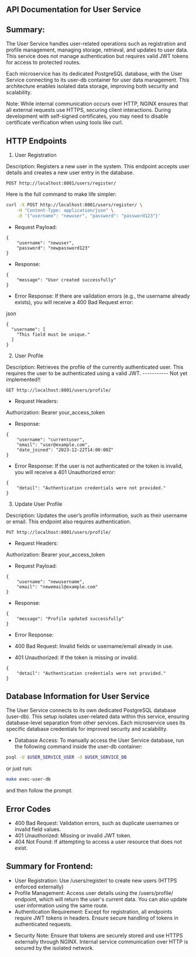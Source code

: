## API Documentation for User Service

## Summary:

The User Service handles user-related operations such as registration and profile management, managing storage, retrieval, and updates to user data. This service does not manage authentication but requires valid JWT tokens for access to protected routes.

Each microservice has its dedicated PostgreSQL database, with the User Service connecting to its user-db container for user data management. This architecture enables isolated data storage, improving both security and scalability.

Note: While internal communication occurs over HTTP, NGINX ensures that all external requests use HTTPS, securing client interactions. During development with self-signed certificates, you may need to disable certificate verification when using tools like curl.

## HTTP Endpoints
1. User Registration

Description: Registers a new user in the system. This endpoint accepts user details and creates a new user entry in the database.


```plaintext
POST http://localhost:8001/users/register/
```

Here is the full command to make life simpler:
```bash
curl -X POST http://localhost:8001/users/register/ \
    -H "Content-Type: application/json" \
    -d '{"username": "newuser", "password": "password123"}'
```

- Request Payload:

```plaintext
{
	"username": "newuser",
	"password": "newpassword123"
}
```

- Response:

```plaintext
{
	"message": "User created successfully"
}
```

- Error Response: If there are validation errors (e.g., the username already exists), you will receive a 400 Bad Request error:

json

```plaintext
{
  "username": [
    "This field must be unique."
  ]
}
```

2. User Profile

Description: Retrieves the profile of the currently authenticated user. This requires the user to be authenticated using a valid JWT. ----------- Not yet implemented!!

```plaintext
GET http://localhost:8001/users/profile/
```

- Request Headers:

Authorization: Bearer your_access_token

- Response:

```plaintext
{
	"username": "currentuser",
	"email": "user@example.com",
	"date_joined": "2023-12-22T14:00:00Z"
}
```

- Error Response: If the user is not authenticated or the token is invalid, you will receive a 401 Unauthorized error:

```plaintext
{
	"detail": "Authentication credentials were not provided."
}
```

3. Update User Profile

Description: Updates the user’s profile information, such as their username or email. This endpoint also requires authentication.

```plaintext
PUT http://localhost:8001/users/profile/
```

- Request Headers:

Authorization: Bearer your_access_token

- Request Payload:

```plaintext
{
	"username": "newusername",
	"email": "newemail@example.com"
}
```

- Response:

```plaintext
{
	"message": "Profile updated successfully"
}
```

- Error Response:

- 400 Bad Request: Invalid fields or username/email already in use.
- 401 Unauthorized: If the token is missing or invalid.

```plaintext
{
	"detail": "Authentication credentials were not provided."
}
```

## Database Information for User Service

The User Service connects to its own dedicated PostgreSQL database (user-db). This setup isolates user-related data within this service, ensuring database-level separation from other services. Each microservice uses its specific database credentials for improved security and scalability.

* Database Access: To manually access the User Service database, run the following command inside the user-db container:

```bash
psql -U $USER_SERVICE_USER -d $USER_SERVICE_DB
```

or just run:

```bash
make exec-user-db
```

and then follow the prompt.

## Error Codes

- 400 Bad Request: Validation errors, such as duplicate usernames or invalid field values.
- 401 Unauthorized: Missing or invalid JWT token.
- 404 Not Found: If attempting to access a user resource that does not exist.

## Summary for Frontend:

* User Registration:  Use /users/register/ to create new users (HTTPS enforced externally)
* Profile Management: Access user details using the /users/profile/ endpoint, which will return the user's current data. You can also update user information using the same route.
* Authentication Requirement: Except for registration, all endpoints require JWT tokens in headers. Ensure secure handling of tokens in authenticated requests.

- Security Note: Ensure that tokens are securely stored and use HTTPS externally through NGINX. Internal service communication over HTTP is secured by the isolated network.
